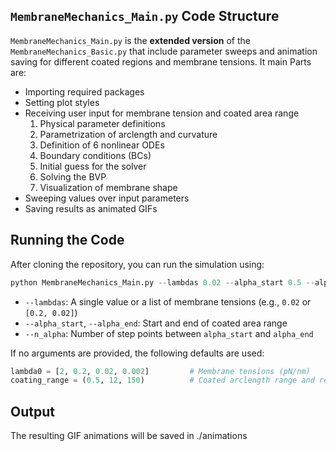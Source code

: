 ##  `MembraneMechanics_Main.py` Code Structure

`MembraneMechanics_Main.py` is the **extended version** of the `MembraneMechanics_Basic.py` that include
parameter sweeps and animation saving for different coated regions and membrane tensions. It main Parts are: 

- Importing required packages  
- Setting plot styles  
- Receiving user input for membrane tension and coated area range  
   1. Physical parameter definitions  
   2. Parametrization of arclength and curvature  
   3. Definition of 6 nonlinear ODEs  
   4. Boundary conditions (BCs)  
   5. Initial guess for the solver  
   6. Solving the BVP  
   7. Visualization of membrane shape  
- Sweeping values over input parameters  
- Saving results as animated GIFs  


## Running the Code
After cloning the repository, you can run the simulation using:
```python
python MembraneMechanics_Main.py --lambdas 0.02 --alpha_start 0.5 --alpha_end 12 --n_alpha 150
```
- `--lambdas`: A single value or a list of membrane tensions (e.g., `0.02` or `[0.2, 0.02]`)  
- `--alpha_start`, `--alpha_end`: Start and end of coated area range  
- `--n_alpha`: Number of step points between `alpha_start` and `alpha_end`   


If no arguments are provided, the following defaults are used:

```python
lambda0 = [2, 0.2, 0.02, 0.002]         # Membrane tensions (pN/nm)
coating_range = (0.5, 12, 150)          # Coated arclength range and resolution
```

## Output
The resulting GIF animations will be saved in
./animations
